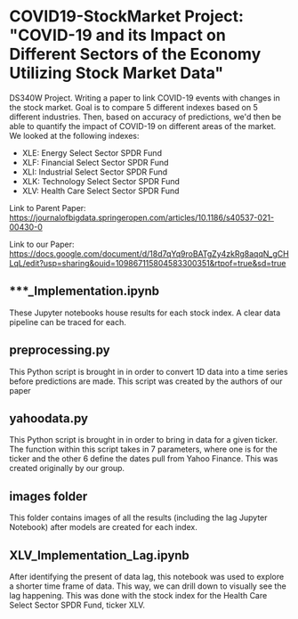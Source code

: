 # COVID19-StockMarket Project: "COVID-19 and its Impact on Different Sectors of the Economy Utilizing Stock Market Data"
DS340W Project. Writing a paper to link COVID-19 events with changes in the stock market. Goal is to compare 5 different indexes based on 5 different industries. Then, based on accuracy of predictions, we'd then be able to quantify the impact of COVID-19 on different areas of the market. We looked at the following indexes:
- XLE: Energy Select Sector SPDR Fund
- XLF: Financial Select Sector SPDR Fund
- XLI: Industrial Select Sector SPDR Fund
- XLK: Technology Select Sector SPDR Fund
- XLV: Health Care Select Sector SPDR Fund


Link to Parent Paper: https://journalofbigdata.springeropen.com/articles/10.1186/s40537-021-00430-0

Link to our Paper: https://docs.google.com/document/d/18d7qYq9roBATgZy4zkRg8aqqN_gCHLqL/edit?usp=sharing&ouid=109867115804583300351&rtpof=true&sd=true

## ***_Implementation.ipynb
These Jupyter notebooks house results for each stock index. A clear data pipeline can be traced for each.

## preprocessing.py
This Python script is brought in in order to convert 1D data into a time series before predictions are made. This script was created by the authors of our paper

## yahoodata.py
This Python script is brought in in order to bring in data for a given ticker. The function within this script takes in 7 parameters, where one is for the ticker and the other 6 define the dates pull from Yahoo Finance. This was created originally by our group.

## images folder
This folder contains images of all the results (including the lag Jupyter Notebook) after models are created for each index.

## XLV_Implementation_Lag.ipynb
After identifying the present of data lag, this notebook was used to explore a shorter time frame of data. This way, we can drill down to visually see the lag happening. This was done with the stock index for the Health Care Select Sector SPDR Fund, ticker XLV.
